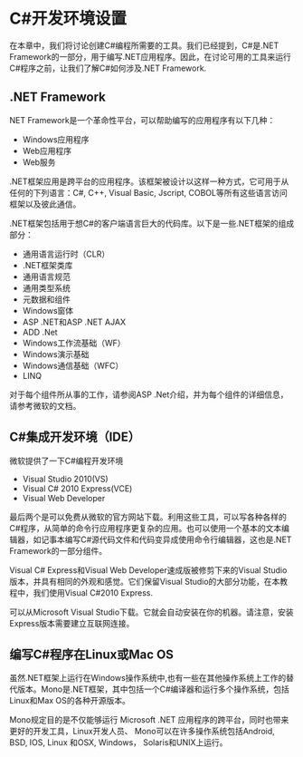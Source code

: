 # C#开发环境设置
在本章中，我们将讨论创建C#编程所需要的工具。我们已经提到，C#是.NET Framework的一部分，用于编写.NET应用程序。因此，在讨论可用的工具来运行C#程序之前，让我们了解C#如何涉及.NET Framework.

## .NET Framework
NET Framework是一个革命性平台，可以帮助编写的应用程序有以下几种：
- Windows应用程序
- Web应用程序
- Web服务

.NET框架应用是跨平台的应用程序。该框架被设计以这样一种方式，它可用于从任何的下列语言：C#, C++, Visual Basic, Jscript, COBOL等所有这些语言访问框架以及彼此通信。

.NET框架包括用于想C#的客户端语言巨大的代码库。以下是一些.NET框架的组成部分：
- 通用语言运行时（CLR）
- .NET框架类库
- 通用语言规范
- 通用类型系统
- 元数据和组件
- Windows窗体
- ASP .NET和ASP .NET AJAX
- ADD .Net
- Windows工作流基础（WF）
- Windows演示基础
- Windows通信基础（WFC）
- LINQ

对于每个组件所从事的工作，请参阅ASP .Net介绍，并为每个组件的详细信息，请参考微软的文档。

## C#集成开发环境（IDE）
微软提供了一下C#编程开发环境
- Visual Studio 2010(VS)
- Visual C# 2010 Express(VCE)
- Visual Web Developer

最后两个是可以免费从微软的官方网站下载。利用这些工具，可以写各种各样的C#程序，从简单的命令行应用程序更复杂的应用。也可以使用一个基本的文本编辑器，如记事本编写C#源代码文件和代码变异成使用命令行编辑器，这也是.NET Framework的一部分组件。

Visual C# Express和Visual Web Developer速成版被修剪下来的Visual Studio版本，并具有相同的外观和感觉。它们保留Visual Studio的大部分功能，在本教程中，我们使用Visual C#2010 Express.

可以从Microsoft Visual Studio下载。它就会自动安装在你的机器。请注意，安装Express版本需要建立互联网连接。

## 编写C#程序在Linux或Mac OS
虽然.NET框架上运行在Windows操作系统中,也有一些在其他操作系统上工作的替代版本。Mono是.NET框架，其中包括一个C#编译器和运行多个操作系统，包括Linux和Max OS的各种开源版本。

Mono规定目的是不仅能够运行 Microsoft .NET 应用程序的跨平台，同时也带来更好的开发工具，Linux开发人员、 Mono可以在许多操作系统包括Android, BSD, IOS, Linux 和OSX, Windows， Solaris和UNIX上运行。
